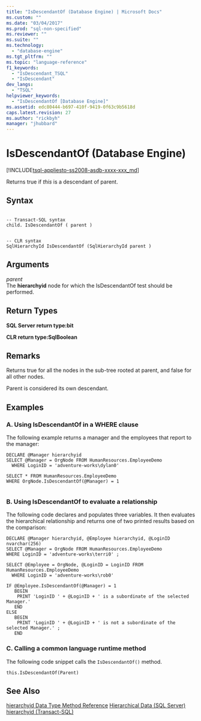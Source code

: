 ```yaml
---
title: "IsDescendantOf (Database Engine) | Microsoft Docs"
ms.custom: ""
ms.date: "03/04/2017"
ms.prod: "sql-non-specified"
ms.reviewer: ""
ms.suite: ""
ms.technology: 
  - "database-engine"
ms.tgt_pltfrm: ""
ms.topic: "language-reference"
f1_keywords: 
  - "IsDescendant_TSQL"
  - "IsDescendant"
dev_langs: 
  - "TSQL"
helpviewer_keywords: 
  - "IsDescendantOf [Database Engine]"
ms.assetid: edc80444-b697-410f-9419-0f63c9b5618d
caps.latest.revision: 27
ms.author: "rickbyh"
manager: "jhubbard"
---
```

# IsDescendantOf (Database Engine)
[!INCLUDE[tsql-appliesto-ss2008-asdb-xxxx-xxx_md](../../relational-databases/import-export/includes/tsql-appliesto-ss2008-asdb-xxxx-xxx-md.md)]

  Returns true if *this* is a descendant of parent.  
  
## Syntax  
  
```  
  
-- Transact-SQL syntax  
child. IsDescendantOf ( parent )  
```  
  
```  
  
-- CLR syntax  
SqlHierarchyId IsDescendantOf (SqlHierarchyId parent )  
```  
  
## Arguments  
 *parent*  
 The **hierarchyid** node for which the IsDescendantOf test should be performed.  
  
## Return Types  
 **SQL Server return type:bit**  
  
 **CLR return type:SqlBoolean**  
  
## Remarks  
 Returns true for all the nodes in the sub-tree rooted at parent, and false for all other nodes.  
  
 Parent is considered its own descendant.  
  
## Examples  
  
### A. Using IsDescendantOf in a WHERE clause  
 The following example returns a manager and the employees that report to the manager:  
  
```  
DECLARE @Manager hierarchyid  
SELECT @Manager = OrgNode FROM HumanResources.EmployeeDemo  
  WHERE LoginID = 'adventure-works\dylan0'  
  
SELECT * FROM HumanResources.EmployeeDemo  
WHERE OrgNode.IsDescendantOf(@Manager) = 1  
  
```  
  
### B. Using IsDescendantOf to evaluate a relationship  
 The following code declares and populates three variables. It then evaluates the hierarchical relationship and returns one of two printed results based on the comparison:  
  
```  
DECLARE @Manager hierarchyid, @Employee hierarchyid, @LoginID nvarchar(256)  
SELECT @Manager = OrgNode FROM HumanResources.EmployeeDemo  
WHERE LoginID = 'adventure-works\terri0' ;  
  
SELECT @Employee = OrgNode, @LoginID = LoginID FROM HumanResources.EmployeeDemo  
  WHERE LoginID = 'adventure-works\rob0'  
  
IF @Employee.IsDescendantOf(@Manager) = 1  
   BEGIN  
    PRINT 'LoginID ' + @LoginID + ' is a subordinate of the selected Manager.'  
   END  
ELSE  
   BEGIN  
    PRINT 'LoginID ' + @LoginID + ' is not a subordinate of the selected Manager.' ;  
   END  
```  
  
### C. Calling a common language runtime method  
 The following code snippet calls the `IsDescendantOf()` method.  
  
```  
this.IsDescendantOf(Parent)  
```  
  
## See Also  
 [hierarchyid Data Type Method Reference](http://msdn.microsoft.com/en-US/library/bb677193(SQL.130).aspx)   
 [Hierarchical Data &#40;SQL Server&#41;](../../relational-databases/hierarchical-data-sql-server.md)   
 [hierarchyid &#40;Transact-SQL&#41;](../../t-sql/data-types/hierarchyid-data-type-method-reference.md)  
  
  